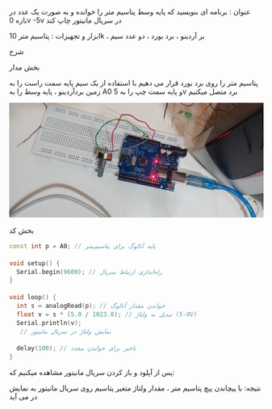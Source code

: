عنوان : برنامه ای بنویسید که پایه وسط پتاسیم متر را خوانده و به صورت یک عدد در بازه 0v -5v در سریال مانیتور چاپ کند

ابزار و تجهیزات : پتاسیم متر 10k ، بر آردینو ، برد بورد ، دو عدد سیم


شرح

بخش مدار

پتاسیم متر را روی برد بورد قرار می دهیم
با استفاده از یک سیم پایه سمت راست را به زمین بردآردینو ، پایه وسط را به A0  و پایه سمت چپ را به 5v برد متصل میکنیم


![code](./photo_2024-10-27_12-20-18.jpg) 

بخش کد

```cpp
const int p = A0; // پایه آنالوگ برای پتاسیم‌متر

void setup() {
  Serial.begin(9600); // راه‌اندازی ارتباط سریال
}

void loop() {
  int s = analogRead(p); // خواندن مقدار آنالوگ
  float v = s * (5.0 / 1023.0); // تبدیل به ولتاژ (0-5V)
  Serial.println(v);
   // نمایش ولتاژ در سریال مانیتور
  
  delay(100); // تاخیر برای خواندن مجدد
}
```
پس از آپلود و باز کردن سریال مانیتور مشاهده میکنیم که:


نتیجه: با پیچاندن پیچ پتاسیم متر ، مقدار ولتاژ متغیر پتاسیم روی سریال مانیتور به نمایش در می آید